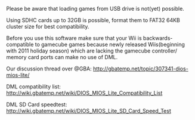 Please be aware that loading games from USB drive is not(yet) possible.

Using SDHC cards up to 32GB is possible, format them to FAT32 64KB cluster size for best compatibility.

Before you use this software make sure that your Wii is backwards-compatible to gamecube games because newly released Wiis(beginning with 2011 holiday season) which are lacking the gamecube controller/ memory card ports can make no use of DML.

Our discussion thread over @GBA: http://gbatemp.net/topic/307341-dios-mios-lite/

DML compatibility list: http://wiki.gbatemp.net/wiki/DIOS_MIOS_Lite_Compatibility_List

DML SD Card speedtest: http://wiki.gbatemp.net/wiki/DIOS_MIOS_Lite_SD_Card_Speed_Test